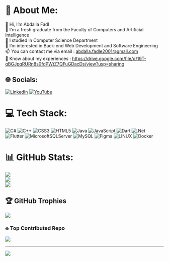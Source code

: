 # 💫 About Me:
👋 Hi, I’m Abdalla Fadl<br>🌱 I'm a fresh graduate from the Faculty of Computers and Artificial Intelligence<br>🌱 I studied in Computer Science Department<br>👀 I’m interested in Back-end Web Development and Software Engineering<br>📫 You can contact me via email : abdalla.fadle2001@gmail.com<br>📄 Know about my experiences : https://drive.google.com/file/d/19T-qBGJpqRURn8s0fdPWtZ7QFuGDacDs/view?usp=sharing


## 🌐 Socials:
[![LinkedIn](https://img.shields.io/badge/LinkedIn-%230077B5.svg?logo=linkedin&logoColor=white)](https://linkedin.com/in/abdallafadl) [![YouTube](https://img.shields.io/badge/YouTube-%23FF0000.svg?logo=YouTube&logoColor=white)](https://youtube.com/@UC1gggZcMh9xcWXNPnAxL2hA) 

# 💻 Tech Stack:
![C#](https://img.shields.io/badge/c%23-%23239120.svg?style=for-the-badge&logo=c-sharp&logoColor=white) ![C++](https://img.shields.io/badge/c++-%2300599C.svg?style=for-the-badge&logo=c%2B%2B&logoColor=white) ![CSS3](https://img.shields.io/badge/css3-%231572B6.svg?style=for-the-badge&logo=css3&logoColor=white) ![HTML5](https://img.shields.io/badge/html5-%23E34F26.svg?style=for-the-badge&logo=html5&logoColor=white) ![Java](https://img.shields.io/badge/java-%23ED8B00.svg?style=for-the-badge&logo=java&logoColor=white) ![JavaScript](https://img.shields.io/badge/javascript-%23323330.svg?style=for-the-badge&logo=javascript&logoColor=%23F7DF1E) ![Dart](https://img.shields.io/badge/dart-%230175C2.svg?style=for-the-badge&logo=dart&logoColor=white) ![.Net](https://img.shields.io/badge/.NET-5C2D91?style=for-the-badge&logo=.net&logoColor=white) ![Flutter](https://img.shields.io/badge/Flutter-%2302569B.svg?style=for-the-badge&logo=Flutter&logoColor=white) ![MicrosoftSQLServer](https://img.shields.io/badge/Microsoft%20SQL%20Sever-CC2927?style=for-the-badge&logo=microsoft%20sql%20server&logoColor=white) ![MySQL](https://img.shields.io/badge/mysql-%2300f.svg?style=for-the-badge&logo=mysql&logoColor=white) 	![Figma](https://img.shields.io/badge/figma-%23F24E1E.svg?style=for-the-badge&logo=figma&logoColor=white) ![LINUX](https://img.shields.io/badge/Linux-FCC624?style=for-the-badge&logo=linux&logoColor=black) ![Docker](https://img.shields.io/badge/docker-%230db7ed.svg?style=for-the-badge&logo=docker&logoColor=white)
# 📊 GitHub Stats:
![](https://github-readme-stats.vercel.app/api?username=Abdalla2050&theme=radical&hide_border=false&include_all_commits=false&count_private=true)<br/>
![](https://github-readme-streak-stats.herokuapp.com/?user=Abdalla2050&theme=radical&hide_border=false)<br/>
![](https://github-readme-stats.vercel.app/api/top-langs/?username=Abdalla2050&theme=radical&hide_border=false&include_all_commits=false&count_private=true&layout=compact)

## 🏆 GitHub Trophies
![](https://github-profile-trophy.vercel.app/?username=Abdalla2050&theme=radical&no-frame=false&no-bg=true&margin-w=4)

### 🔝 Top Contributed Repo
![](https://github-contributor-stats.vercel.app/api?username=Abdalla2050&limit=5&theme=dark&combine_all_yearly_contributions=true)

---
[![](https://visitcount.itsvg.in/api?id=Abdalla2050&icon=0&color=0)](https://visitcount.itsvg.in)

<!-- Proudly created with GPRM ( https://gprm.itsvg.in ) -->
